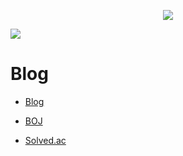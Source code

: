 <p align="center"><img src="https://capsule-render.vercel.app/api?type=Waving&color=99CCFF&height=200&section=header&text=wjh2335%20Github%20Profile&fontColor=6666FF&fontSize=30"></p>

<p href="https://solved.ac/wjh2335"><img src="http://mazassumnida.wtf/api/v2/generate_badge?boj=wjh2335"></p>

# Blog

- [Blog](https://blog.naver.com/wjh2335)

- [BOJ](https://www.acmicpc.net/user/wjh2335)

- [Solved.ac](https://solved.ac/profile/wjh2335)
